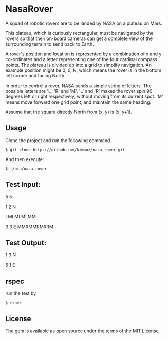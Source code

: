 # NasaRover

A squad of robotic rovers are to be landed by NASA on a plateau on Mars. 

This plateau, which is curiously rectangular, must be navigated by the rovers so that their on-board cameras can get a complete view of the surrounding terrain to send back to Earth.

A rover's position and location is represented by a combination of x and y co-ordinates and a letter representing one of the four cardinal compass points. The plateau is divided up into a grid to simplify navigation. An example position might be 0, 0, N, which means the rover is in the bottom left corner and facing North.

In order to control a rover, NASA sends a simple string of letters. The possible letters are 'L', 'R' and 'M'. 'L' and 'R' makes the rover spin 90 degrees left or right respectively, without moving from its current spot. 'M' means move forward one grid point, and maintain the same heading.

Assume that the square directly North from (x, y) is (x, y+1).

## Usage

Clone the project and run the following command


    $ git clone https://github.com/kimooz/nasa_rover.git


And then execute:

    $ ./bin/nasa_rover

## Test Input:
5 5

1 2 N

LMLMLMLMM

3 3 E
MMRMMRMRRM

## Test Output:

1 3 N

5 1 E

## rspec

run the test by

    $ rspec

## License

The gem is available as open source under the terms of the [MIT License](http://opensource.org/licenses/MIT).

